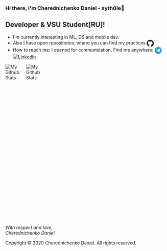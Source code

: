 ### Hi there, I'm Cherednichenko Daniel - syth0le👋

## Developer & VSU Student[RU]!

- I'm currently interesting in ML, DS and mobile dev.
- Also I have open repositories, where you can find my practices <a href="https://github.com/syth0le?tab=repositories"><img align="center" alt="Repositories" width="22px" src="https://raw.githubusercontent.com/github/explore/78df643247d429f6cc873026c0622819ad797942/topics/github/github.png" /></a>
- How to reach me: I opened for communication. Find me anywhere: <a href="https://t.me/syth0le"><img align="center" alt="Telegram" width="22px" src="https://raw.githubusercontent.com/github/explore/80688e429a7d4ef2fca1e82350fe8e3517d3494d/topics/telegram/telegram.png" /></a>
<a href="https://www.linkedin.com/in/daniil-cherednichenko-4294141b0/"><img align="center" alt="LinkedIn" width="22px" src="https://cdn.worldvectorlogo.com/logos/linkedin-icon.svg" /></a>

<head>
  <style>
   .gallery {
    display: grid;
    grid-template-columns: repeat(8, 1fr);
    grid-template-rows: repeat(8, 5vw);
    grid-gap: 15px;
}
  </style>
 </head> 
<div class="gallery" style="">
    <img align="left" alt="My Github Stats" src="https://github-readme-stats.codestackr.vercel.app/api?username=syth0le&show_icons=true&hide_border=true&show_owner=true&theme=buefy&hide=contribs,prs" />
    <img align="center" alt="My Github Stats" src="https://github-readme-stats.vercel.app/api/top-langs/?username=syth0le&layout=compact" />
</div>

<i>With respect and love,<br>Cherednichenko Daniel</i>

Copyright © 2020 Cherednichenko Daniel. All rights reserved.
